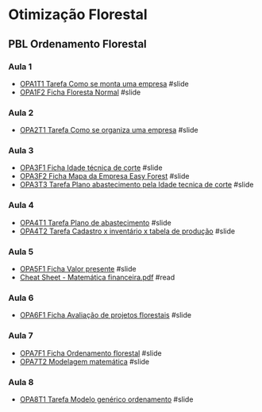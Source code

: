 # Otimização Florestal

## PBL Ordenamento Florestal

### Aula 1

- [OPA1T1 Tarefa Como se monta uma empresa](https://htmlpreview.github.io/?https://github.com/Gorgens/otimizacao/blob/main/pbl%20ordenamento/OPA1T1%20Tarefa%20Como%20se%20monta%20uma%20empresa/index.html) #slide
- [OPA1F2 Ficha Floresta Normal](https://htmlpreview.github.io/?https://github.com/Gorgens/otimizacao/blob/main/pbl%20ordenamento/OPA1F2%20Ficha%20Floresta%20Normal/index.html) #slide

### Aula 2

- [OPA2T1 Tarefa Como se organiza uma empresa](https://htmlpreview.github.io/?https://github.com/Gorgens/otimizacao/blob/main/pbl%20ordenamento/OPA2T1%20Tarefa%20Como%20se%20organiza%20uma%20empresa/index.html) #slide

### Aula 3

- [OPA3F1 Ficha Idade técnica de corte](https://htmlpreview.github.io/?https://github.com/Gorgens/otimizacao/blob/main/pbl%20ordenamento/OPA3F1%20Ficha%20Idade%20tecnica%20de%20corte/index.html) #slide
- [OPA3F2 Ficha Mapa da Empresa Easy Forest](https://htmlpreview.github.io/?https://github.com/Gorgens/otimizacao/blob/main/pbl%20ordenamento/OPA3F2%20Ficha%20Mapa%20da%20Empresa%20Easy%20Forest/index.html) #slide
- [OPA3T3 Tarefa Plano abastecimento pela Idade tecnica de corte](https://htmlpreview.github.io/?https://github.com/Gorgens/otimizacao/blob/main/pbl%20ordenamento/OPA3T3%20Tarefa%20Plano%20abastecimento%20pela%20Idade%20tecnica%20de%20corte/index.html) #slide 

### Aula 4
- [OPA4T1 Tarefa Plano de abastecimento](https://htmlpreview.github.io/?https://github.com/Gorgens/otimizacao/blob/main/pbl%20ordenamento/OPA4T1%20Tarefa%20Plano%20de%20abastecimento/index.html) #slide
- [OPA4T2  Tarefa Cadastro x inventário x tabela de produção](https://htmlpreview.github.io/?https://github.com/Gorgens/otimizacao/blob/main/pbl%20ordenamento/OPA4T2%20%20Tarefa%20Cadastro%20x%20inventario%20x%20tabela%20de%20producao/index.html) #slide

### Aula 5
- [OPA5F1 Ficha Valor presente](https://htmlpreview.github.io/?https://github.com/Gorgens/otimizacao/blob/main/pbl%20ordenamento/OPA5F1%20Ficha%20Valor%20presente/index.html) #slide
- [Cheat Sheet - Matemática financeira.pdf](https://github.com/Gorgens/otimizacao/blob/main/pbl%20ordenamento/OPA6F1%20Ficha%20Avaliacao%20de%20projetos%20florestais/Cheat%20Sheet%20-%20Matematica%20financeira.pdf) #read 

### Aula 6
- [OPA6F1 Ficha Avaliação de projetos florestais](https://htmlpreview.github.io/?https://github.com/Gorgens/otimizacao/blob/main/pbl%20ordenamento/OPA6F1%20Ficha%20Avaliacao%20de%20projetos%20florestais/index.html) #slide 

### Aula 7
- [OPA7F1 Ficha Ordenamento florestal](https://htmlpreview.github.io/?https://github.com/Gorgens/otimizacao/blob/main/pbl%20ordenamento/OPA7F1%20Ficha%20Ordenamento%20florestal/index.html) #slide 
- [OPA7T2 Modelagem matemática](https://htmlpreview.github.io/?https://github.com/Gorgens/otimizacao/blob/main/pbl%20ordenamento/OPA7T2%20Tarefa%20Modelagem%20matematica/index.html) #slide 

### Aula 8

- [OPA8T1 Tarefa Modelo genérico ordenamento](https://htmlpreview.github.io/?https://github.com/Gorgens/otimizacao/blob/main/pbl%20ordenamento/OPA8T1%20Tarefa%20Modelo%20generico%20ordenamento/index.html) #slide
